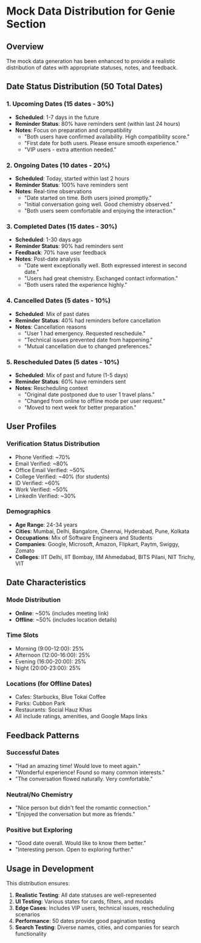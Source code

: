 # Mock Data Distribution for Genie Section

## Overview
The mock data generation has been enhanced to provide a realistic distribution of dates with appropriate statuses, notes, and feedback.

## Date Status Distribution (50 Total Dates)

### 1. Upcoming Dates (15 dates - 30%)
- **Scheduled**: 1-7 days in the future
- **Reminder Status**: 80% have reminders sent (within last 24 hours)
- **Notes**: Focus on preparation and compatibility
  - "Both users have confirmed availability. High compatibility score."
  - "First date for both users. Please ensure smooth experience."
  - "VIP users - extra attention needed."

### 2. Ongoing Dates (10 dates - 20%)
- **Scheduled**: Today, started within last 2 hours
- **Reminder Status**: 100% have reminders sent
- **Notes**: Real-time observations
  - "Date started on time. Both users joined promptly."
  - "Initial conversation going well. Good chemistry observed."
  - "Both users seem comfortable and enjoying the interaction."

### 3. Completed Dates (15 dates - 30%)
- **Scheduled**: 1-30 days ago
- **Reminder Status**: 90% had reminders sent
- **Feedback**: 70% have user feedback
- **Notes**: Post-date analysis
  - "Date went exceptionally well. Both expressed interest in second date."
  - "Users had great chemistry. Exchanged contact information."
  - "Both users rated the experience highly."

### 4. Cancelled Dates (5 dates - 10%)
- **Scheduled**: Mix of past dates
- **Reminder Status**: 40% had reminders before cancellation
- **Notes**: Cancellation reasons
  - "User 1 had emergency. Requested reschedule."
  - "Technical issues prevented date from happening."
  - "Mutual cancellation due to changed preferences."

### 5. Rescheduled Dates (5 dates - 10%)
- **Scheduled**: Mix of past and future (1-5 days)
- **Reminder Status**: 60% have reminders sent
- **Notes**: Rescheduling context
  - "Original date postponed due to user 1 travel plans."
  - "Changed from online to offline mode per user request."
  - "Moved to next week for better preparation."

## User Profiles

### Verification Status Distribution
- Phone Verified: ~70%
- Email Verified: ~80%
- Office Email Verified: ~50%
- College Verified: ~40% (for students)
- ID Verified: ~60%
- Work Verified: ~50%
- LinkedIn Verified: ~30%

### Demographics
- **Age Range**: 24-34 years
- **Cities**: Mumbai, Delhi, Bangalore, Chennai, Hyderabad, Pune, Kolkata
- **Occupations**: Mix of Software Engineers and Students
- **Companies**: Google, Microsoft, Amazon, Flipkart, Paytm, Swiggy, Zomato
- **Colleges**: IIT Delhi, IIT Bombay, IIM Ahmedabad, BITS Pilani, NIT Trichy, VIT

## Date Characteristics

### Mode Distribution
- **Online**: ~50% (includes meeting link)
- **Offline**: ~50% (includes location details)

### Time Slots
- Morning (9:00-12:00): 25%
- Afternoon (12:00-16:00): 25%
- Evening (16:00-20:00): 25%
- Night (20:00-23:00): 25%

### Locations (for Offline Dates)
- Cafes: Starbucks, Blue Tokai Coffee
- Parks: Cubbon Park
- Restaurants: Social Hauz Khas
- All include ratings, amenities, and Google Maps links

## Feedback Patterns

### Successful Dates
- "Had an amazing time! Would love to meet again."
- "Wonderful experience! Found so many common interests."
- "The conversation flowed naturally. Very comfortable."

### Neutral/No Chemistry
- "Nice person but didn't feel the romantic connection."
- "Enjoyed the conversation but more as friends."

### Positive but Exploring
- "Good date overall. Would like to know them better."
- "Interesting person. Open to exploring further."

## Usage in Development

This distribution ensures:
1. **Realistic Testing**: All date statuses are well-represented
2. **UI Testing**: Various states for cards, filters, and modals
3. **Edge Cases**: Includes VIP users, technical issues, rescheduling scenarios
4. **Performance**: 50 dates provide good pagination testing
5. **Search Testing**: Diverse names, cities, and companies for search functionality